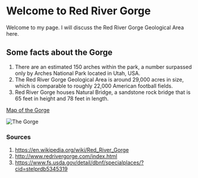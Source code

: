 # Welcome to Red River Gorge

Welcome to my page. I will discuss the Red River Gorge Geological Area here.

## Some facts about the Gorge

1. There are an estimated 150 arches within the park, a number surpassed only by Arches National Park located in Utah, USA.
2. The Red River Gorge Geological Area is around 29,000 acres in size, which is comparable to roughly 22,000 American football fields.
3. Red River Gorge houses Natural Bridge, a sandstone rock bridge that is 65 feet in height and 78 feet in length.

[Map of the Gorge](https://www.fs.usda.gov/Internet/FSE_DOCUMENTS/stelprdb5276793.pdf)

![The Gorge](https://upload.wikimedia.org/wikipedia/commons/thumb/c/c0/View_of_Chimney_Top_Rock.JPG/284px-View_of_Chimney_Top_Rock.JPG)

<!-- This is a comment. The above line grabs a JPG from a URL and will display it as an image. The "Become Happy" text inside the brackets is called an Alt property and is used in case the image is corrupted or for browsers that don't display images (they exist). -->

### Sources
1. https://en.wikipedia.org/wiki/Red_River_Gorge
2. http://www.redrivergorge.com/index.html
3. https://www.fs.usda.gov/detail/dbnf/specialplaces/?cid=stelprdb5345319